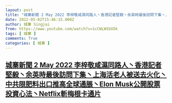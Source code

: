 ```yaml
---
layout: post
title: "城寨新聞 2 May 2022 李梓敬咸濕同路人丶香港記者堅毅丶余英時最後訪問下集丶上海活老人被送去火化丶中共限肥料出口推高全球通脹丶Elon Musk公開股票投資心法丶Netflix斬梅根卡通片"
date: 2022-05-02T15:46:15.000Z
author: 城寨 Singjai
from: https://www.youtube.com/watch?v=1cCWLWSbXOk
tags: [ 城寨 ]
comments: True
categories: [ 城寨 ]
---
```

<!--1651506375000-->
[城寨新聞 2 May 2022 李梓敬咸濕同路人丶香港記者堅毅丶余英時最後訪問下集丶上海活老人被送去火化丶中共限肥料出口推高全球通脹丶Elon Musk公開股票投資心法丶Netflix斬梅根卡通片](https://www.youtube.com/watch?v=1cCWLWSbXOk)
------

<div>

</div>
